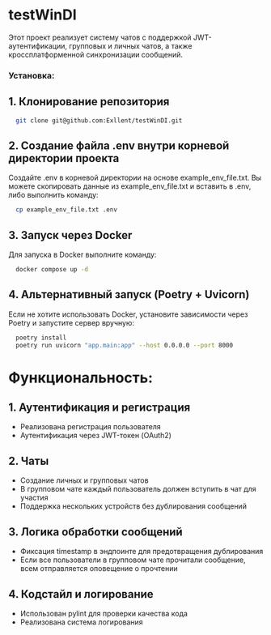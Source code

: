 # testWinDI

Этот проект реализует систему чатов с поддержкой JWT-аутентификации, групповых и личных чатов, а также
кроссплатформенной синхронизации сообщений.

### Установка:
## 1. Клонирование репозитория

```bash
  git clone git@github.com:Exllent/testWinDI.git
```

## 2. Создание файла .env внутри корневой директории проекта

Создайте .env в корневой директории на основе example_env_file.txt. Вы можете скопировать данные из example_env_file.txt
и вставить в .env, либо выполнить команду:

```bash
  cp example_env_file.txt .env
```

## 3. Запуск через Docker

Для запуска в Docker выполните команду:

```bash
  docker compose up -d
```

## 4. Альтернативный запуск (Poetry + Uvicorn)

Если не хотите использовать Docker, установите зависимости через Poetry и запустите сервер вручную:

```bash
  poetry install
  poetry run uvicorn "app.main:app" --host 0.0.0.0 --port 8000
```
# Функциональность:
## 1. Аутентификация и регистрация
  - Реализована регистрация пользователя
  - Аутентификация через JWT-токен (OAuth2)

## 2. Чаты
  - Создание личных и групповых чатов
  - В групповом чате каждый пользователь должен вступить в чат для участия
  - Поддержка нескольких устройств без дублирования сообщений

## 3. Логика обработки сообщений
  - Фиксация timestamp в эндпоинте для предотвращения дублирования
  - Если все пользователи в групповом чате прочитали сообщение, всем отправляется оповещение о прочтении

## 4. Кодстайл и логирование
  - Использован pylint для проверки качества кода
  - Реализована система логирования
